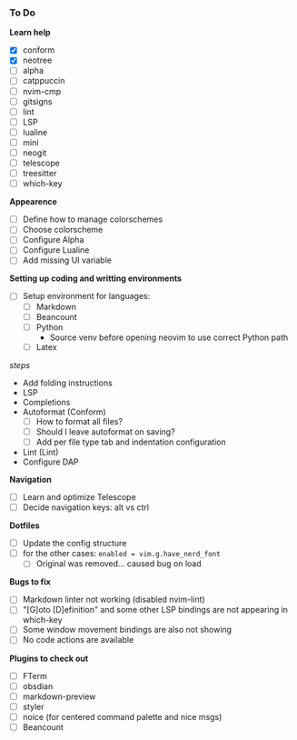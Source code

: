 ### To Do
**Learn help**
- [x] conform
- [x] neotree
- [ ] alpha
- [ ] catppuccin
- [ ] nvim-cmp
- [ ] gitsigns
- [ ] lint
- [ ] LSP
- [ ] lualine
- [ ] mini
- [ ] neogit
- [ ] telescope
- [ ] treesitter
- [ ] which-key

**Appearence**
- [ ] Define how to manage colorschemes
- [ ] Choose colorscheme
- [ ] Configure Alpha
- [ ] Configure Lualine
- [ ] Add missing UI variable

**Setting up coding and writting environments**
- [ ] Setup environment for languages:
  - [ ] Markdown
  - [ ] Beancount
  - [ ] Python
    - Source venv before opening neovim to use correct Python path
  - [ ] Latex

_steps_
  - Add folding instructions
  - LSP
  - Completions
  - Autoformat (Conform)
    - [ ] How to format all files?
    - [ ] Should I leave autoformat on saving?
    - [ ] Add per file type tab and indentation configuration
  - Lint (Lint)
  - Configure DAP

**Navigation**
- [ ] Learn and optimize Telescope
- [ ] Decide navigation keys: alt vs ctrl

**Dotfiles**
- [ ] Update the config structure
- [ ] for the other cases: `enabled = vim.g.have_nerd_font`
  - [ ] Original was removed... caused bug on load

**Bugs to fix**
- [ ] Markdown linter not working (disabled nvim-lint)
- [ ] "[G]oto [D]efinition" and some other LSP bindings are not appearing in which-key
- [ ] Some window movement bindings are also not showing
- [ ] No code actions are available

**Plugins to check out**
- [ ] FTerm
- [ ] obsdian
- [ ] markdown-preview
- [ ] styler
- [ ] noice (for centered command palette and nice msgs)
- [ ] Beancount
